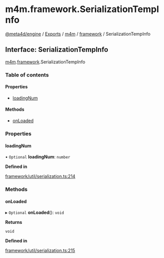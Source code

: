 # m4m.framework.SerializationTempInfo

[@meta4d/engine](../) / [Exports](../modules/) / [m4m](../modules/m4m.md) / [framework](../modules/m4m.framework.md) / SerializationTempInfo

## Interface: SerializationTempInfo

[m4m](../modules/m4m.md).[framework](../modules/m4m.framework.md).SerializationTempInfo

### Table of contents

#### Properties

* [loadingNum](m4m.framework.SerializationTempInfo.md#loadingnum)

#### Methods

* [onLoaded](m4m.framework.SerializationTempInfo.md#onloaded)

### Properties

#### loadingNum

• `Optional` **loadingNum**: `number`

**Defined in**

[framework/util/serialization.ts:214](https://github.com/meta4d-me/meta4d-engine/blob/cf6bfe6/src/framework/util/serialization.ts#L214)

### Methods

#### onLoaded

▸ `Optional` **onLoaded**(): `void`

**Returns**

`void`

**Defined in**

[framework/util/serialization.ts:215](https://github.com/meta4d-me/meta4d-engine/blob/cf6bfe6/src/framework/util/serialization.ts#L215)
